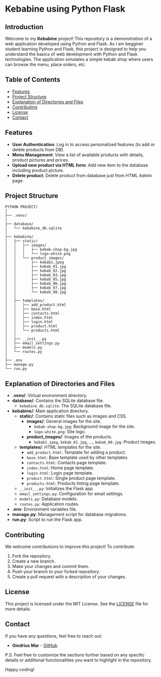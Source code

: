 # Kebabine using Python Flask

## Introduction
Welcome to my **Kebabine** project! 
This repository is a demonstration of a web application developed using Python and Flask. 
As I am begginer student learning Python and Flask, this project is designed to help you understand the basics of web development with Python and Flask technologies. 
The application simulates a simple kebab shop where users can browse the menu, place orders, etc.

## Table of Contents
- [Features](#features)
- [Project Structure](#project-structure)
- [Explanation of Directories and Files](#explanation-of-directories-and-files)
- [Contributing](#contributing)
- [License](#license)
- [Contact](#contact)

## Features
- **User Authentication**: Log in to access personalized features (to add or delete products from DB).
- **Menu Management**: View a list of available products with details, product pictures and prices.
- **Upload new product via HTML form**: Add new item to the database including product picture.
- **Delete product**: Delete product from database just from HTML Admin page.

## Project Structure

```
PYTHON PROJECT/
│
├── .venv/
│
├── database/
│   └── kebabine_db.sqlite
│
├── kebabine/
│   ├── static/
│   │   ├── images/
│   │   │   ├── kebab-shop-bg.jpg
│   │   │   └── logo-white.png
│   │   └── product_images/
│   │       ├── kebab1.jpeg
│   │       ├── kebab_01.jpg
│   │       ├── kebab_02.jpg
│   │       ├── kebab_03.jpg
│   │       ├── kebab_05.jpg
│   │       ├── kebab_06.jpg
│   │       ├── kebab_07.jpg
│   │       └── kebab_08.jpg
│   │
│   ├── templates/
│   │   ├── add_product.html
│   │   ├── base.html
│   │   ├── contacts.html
│   │   ├── index.html
│   │   ├── login.html
│   │   ├── product.html
│   │   └── products.html
│   │
│   ├── __init__.py
│   ├── email_settings.py
│   ├── models.py
│   └── routes.py
│
├── .env
├── manage.py
└── run.py

```
## Explanation of Directories and Files

- **.venv/**: Virtual environment directory.
- **database/**: Contains the SQLite database file.
  - `kebabine_db.sqlite`: The SQLite database file.
- **kebabine/**: Main application directory.
  - **static/**: Contains static files such as images and CSS.
    - **images/**: General images for the site.
      - `kebab-shop-bg.jpg`: Background image for the site.
      - `logo-white.png`: Site logo.
    - **product_images/**: Images of the products.
      - `kebab1.jpeg`, `kebab_01.jpg`, ..., `kebab_08.jpg`: Product images.
  - **templates/**: HTML templates for the site.
    - `add_product.html`: Template for adding a product.
    - `base.html`: Base template used by other templates.
    - `contacts.html`: Contacts page template.
    - `index.html`: Home page template.
    - `login.html`: Login page template.
    - `product.html`: Single product page template.
    - `products.html`: Products listing page template.
  - `__init__.py`: Initializes the Flask app.
  - `email_settings.py`: Configuration for email settings.
  - `models.py`: Database models.
  - `routes.py`: Application routes.
- **.env**: Environment variables file.
- **manage.py**: Management script for database migrations.
- **run.py**: Script to run the Flask app.

## Contributing

We welcome contributions to improve this project! To contribute:

1. Fork the repository.
2. Create a new branch.
3. Make your changes and commit them.
4. Push your branch to your forked repository.
5. Create a pull request with a description of your changes.

## License

This project is licensed under the MIT License. See the [LICENSE](LICENSE) file for more details.

## Contact

If you have any questions, feel free to reach out:

- **Giedrius Mar** - [GitHub](https://github.com/GiedriusMar)

P.S. Feel free to customize the sections further based on any specific details or additional functionalities you want to highlight in the repository.

Happy coding!
